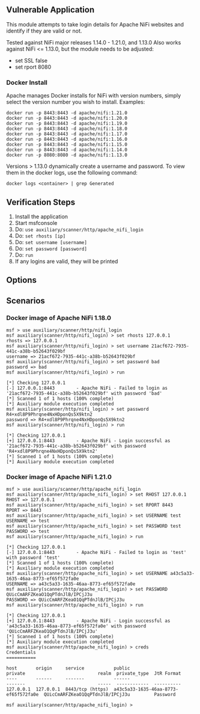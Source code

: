 ## Vulnerable Application

This module attempts to take login details for Apache NiFi websites
and identify if they are valid or not.

Tested against NiFi major releases 1.14.0 - 1.21.0, and 1.13.0
Also works against NiFi <= 1.13.0, but the module needs to be adjusted:

 - set SSL false
 - set rport 8080

### Docker Install

Apache manages Docker installs for NiFi with version numbers, simply select the version number you wish to install. Examples:

```
docker run -p 8443:8443 -d apache/nifi:1.21.0
docker run -p 8443:8443 -d apache/nifi:1.20.0
docker run -p 8443:8443 -d apache/nifi:1.19.0
docker run -p 8443:8443 -d apache/nifi:1.18.0
docker run -p 8443:8443 -d apache/nifi:1.17.0
docker run -p 8443:8443 -d apache/nifi:1.16.0
docker run -p 8443:8443 -d apache/nifi:1.15.0
docker run -p 8443:8443 -d apache/nifi:1.14.0
docker run -p 8080:8080 -d apache/nifi:1.13.0
```

Versions > 1.13.0 dynamically create a username and password. To view them in the docker logs, use the following command:
```
docker logs <container> | grep Generated
```


## Verification Steps

1. Install the application
1. Start msfconsole
1. Do: `use auxiliary/scanner/http/apache_nifi_login`
1. Do: `set rhosts [ip]`
1. Do: `set username [username]`
1. Do: `set password [password]`
1. Do: `run`
1. If any logins are valid, they will be printed

## Options

## Scenarios

### Docker image of Apache NiFi 1.18.0

```
msf > use auxiliary/scanner/http/nifi_login
msf auxiliary(scanner/http/nifi_login) > set rhosts 127.0.0.1
rhosts => 127.0.0.1
msf auxiliary(scanner/http/nifi_login) > set username 21acf672-7935-441c-a38b-b52643f029bf
username => 21acf672-7935-441c-a38b-b52643f029bf
msf auxiliary(scanner/http/nifi_login) > set password bad
password => bad
msf auxiliary(scanner/http/nifi_login) > run

[*] Checking 127.0.0.1
[-] 127.0.0.1:8443        - Apache NiFi - Failed to login as '21acf672-7935-441c-a38b-b52643f029bf' with password 'bad'
[*] Scanned 1 of 1 hosts (100% complete)
[*] Auxiliary module execution completed
msf auxiliary(scanner/http/nifi_login) > set password R4+xdl8P9Phrqne4NxHDponQs5X9ktn2
password => R4+xdl8P9Phrqne4NxHDponQs5X9ktn2
msf auxiliary(scanner/http/nifi_login) > run

[*] Checking 127.0.0.1
[+] 127.0.0.1:8443        - Apache NiFi - Login successful as '21acf672-7935-441c-a38b-b52643f029bf' with password 'R4+xdl8P9Phrqne4NxHDponQs5X9ktn2'
[*] Scanned 1 of 1 hosts (100% complete)
[*] Auxiliary module execution completed
```

### Docker image of Apache NiFi 1.21.0
```
msf > use auxiliary/scanner/http/apache_nifi_login
msf auxiliary(scanner/http/apache_nifi_login) > set RHOST 127.0.0.1
RHOST => 127.0.0.1
msf auxiliary(scanner/http/apache_nifi_login) > set RPORT 8443
RPORT => 8443
msf auxiliary(scanner/http/apache_nifi_login) > set USERNAME test
USERNAME => test
msf auxiliary(scanner/http/apache_nifi_login) > set PASSWORD test
PASSWORD => test
msf auxiliary(scanner/http/apache_nifi_login) > run

[*] Checking 127.0.0.1
[-] 127.0.0.1:8443        - Apache NiFi - Failed to login as 'test' with password 'test'
[*] Scanned 1 of 1 hosts (100% complete)
[*] Auxiliary module execution completed
msf auxiliary(scanner/http/apache_nifi_login) > set USERNAME a43c5a33-1635-46aa-8773-ef65f572fa0e
USERNAME => a43c5a33-1635-46aa-8773-ef65f572fa0e
msf auxiliary(scanner/http/apache_nifi_login) > set PASSWORD QUicCmARFZKeaO1QqPTdnJlB/IPCjJ3u
PASSWORD => QUicCmARFZKeaO1QqPTdnJlB/IPCjJ3u
msf auxiliary(scanner/http/apache_nifi_login) > run

[*] Checking 127.0.0.1
[+] 127.0.0.1:8443        - Apache NiFi - Login successful as 'a43c5a33-1635-46aa-8773-ef65f572fa0e' with password 'QUicCmARFZKeaO1QqPTdnJlB/IPCjJ3u'
[*] Scanned 1 of 1 hosts (100% complete)
[*] Auxiliary module execution completed
msf auxiliary(scanner/http/apache_nifi_login) > creds
Credentials
===========

host       origin     service           public                                private                           realm  private_type  JtR Format
----       ------     -------           ------                                -------                           -----  ------------  ----------
127.0.0.1  127.0.0.1  8443/tcp (https)  a43c5a33-1635-46aa-8773-ef65f572fa0e  QUicCmARFZKeaO1QqPTdnJlB/IPCjJ3u         Password      

msf auxiliary(scanner/http/apache_nifi_login) > 
```
